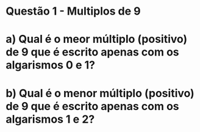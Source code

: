 # Questão 1 - Multiplos de 9
  # a) Qual é o meor múltiplo (positivo) de 9 que é escrito apenas com os algarismos 0 e 1? 
  # b) Qual é o menor múltiplo (positivo) de 9 que é escrito apenas com os algarismos 1 e 2?
